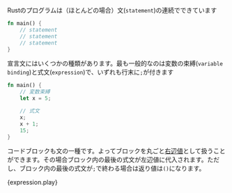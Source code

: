 <!-- A Rust program is (mostly) made up of a series of statements: -->
Rustのプログラムは（ほとんどの場合）文(`statement`)の連続でできています


``` rust
fn main() {
    // statement
    // statement
    // statement
}
```

<!-- There are a few kinds of statements in Rust. The most common two are declaring
a variable binding, and using a `;` with an expression: -->
宣言文にはいくつかの種類があります。最も一般的なのは変数の束縛(`variable binding`)と式文(`expression`)で、いずれも行末に`;`が付きます

``` rust
fn main() {
    // 変数束縛
    let x = 5;

    // 式文
    x;
    x + 1;
    15;
}
```

<!-- Blocks are expressions too, so they can be used as [r-values][rvalue] in
assignments. The last expression in the block will be assigned to the
[l-value][lvalue]. However, if the last expression of the block ends with a
semicolon, the return value will be `()`. -->
コードブロックも文の一種です。よってブロックを丸ごと[右辺値][rvalue]として扱うことができます。その場合ブロック内の最後の式文が左辺値に代入されます。ただし、ブロック内の最後の式文が`;`で終わる場合は返り値は`()`になります。


{expression.play}

[rvalue]: https://en.wikipedia.org/wiki/Value_%28computer_science%29#lrvalue
[lvalue]: https://en.wikipedia.org/wiki/Value_%28computer_science%29#lrvalue
